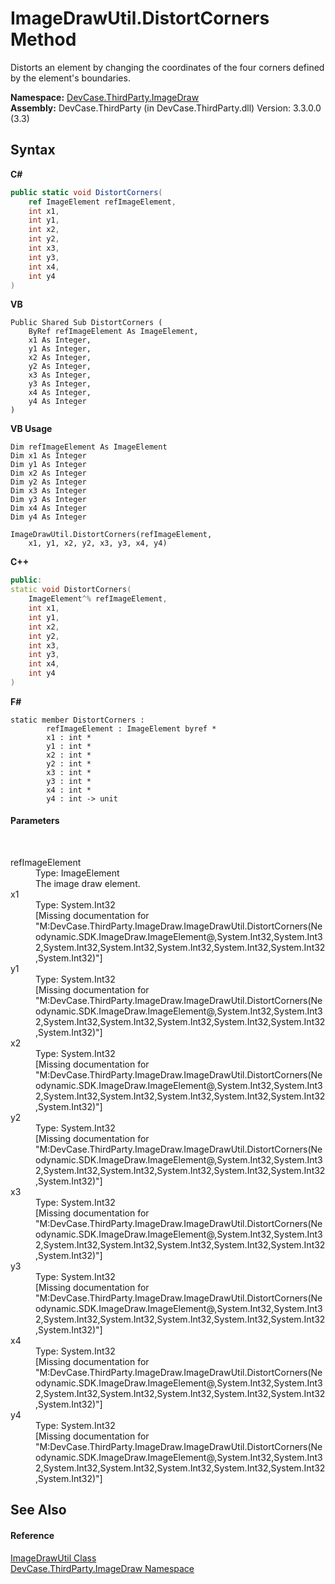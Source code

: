 # ImageDrawUtil.DistortCorners Method 
 

Distorts an element by changing the coordinates of the four corners defined by the element's boundaries.

**Namespace:**&nbsp;<a href="N_DevCase_ThirdParty_ImageDraw">DevCase.ThirdParty.ImageDraw</a><br />**Assembly:**&nbsp;DevCase.ThirdParty (in DevCase.ThirdParty.dll) Version: 3.3.0.0 (3.3)

## Syntax

**C#**<br />
``` C#
public static void DistortCorners(
	ref ImageElement refImageElement,
	int x1,
	int y1,
	int x2,
	int y2,
	int x3,
	int y3,
	int x4,
	int y4
)
```

**VB**<br />
``` VB
Public Shared Sub DistortCorners ( 
	ByRef refImageElement As ImageElement,
	x1 As Integer,
	y1 As Integer,
	x2 As Integer,
	y2 As Integer,
	x3 As Integer,
	y3 As Integer,
	x4 As Integer,
	y4 As Integer
)
```

**VB Usage**<br />
``` VB Usage
Dim refImageElement As ImageElement
Dim x1 As Integer
Dim y1 As Integer
Dim x2 As Integer
Dim y2 As Integer
Dim x3 As Integer
Dim y3 As Integer
Dim x4 As Integer
Dim y4 As Integer

ImageDrawUtil.DistortCorners(refImageElement, 
	x1, y1, x2, y2, x3, y3, x4, y4)
```

**C++**<br />
``` C++
public:
static void DistortCorners(
	ImageElement^% refImageElement, 
	int x1, 
	int y1, 
	int x2, 
	int y2, 
	int x3, 
	int y3, 
	int x4, 
	int y4
)
```

**F#**<br />
``` F#
static member DistortCorners : 
        refImageElement : ImageElement byref * 
        x1 : int * 
        y1 : int * 
        x2 : int * 
        y2 : int * 
        x3 : int * 
        y3 : int * 
        x4 : int * 
        y4 : int -> unit 

```


#### Parameters
&nbsp;<dl><dt>refImageElement</dt><dd>Type: ImageElement<br />The image draw element.</dd><dt>x1</dt><dd>Type: System.Int32<br />\[Missing <param name="x1"/> documentation for "M:DevCase.ThirdParty.ImageDraw.ImageDrawUtil.DistortCorners(Neodynamic.SDK.ImageDraw.ImageElement@,System.Int32,System.Int32,System.Int32,System.Int32,System.Int32,System.Int32,System.Int32,System.Int32)"\]</dd><dt>y1</dt><dd>Type: System.Int32<br />\[Missing <param name="y1"/> documentation for "M:DevCase.ThirdParty.ImageDraw.ImageDrawUtil.DistortCorners(Neodynamic.SDK.ImageDraw.ImageElement@,System.Int32,System.Int32,System.Int32,System.Int32,System.Int32,System.Int32,System.Int32,System.Int32)"\]</dd><dt>x2</dt><dd>Type: System.Int32<br />\[Missing <param name="x2"/> documentation for "M:DevCase.ThirdParty.ImageDraw.ImageDrawUtil.DistortCorners(Neodynamic.SDK.ImageDraw.ImageElement@,System.Int32,System.Int32,System.Int32,System.Int32,System.Int32,System.Int32,System.Int32,System.Int32)"\]</dd><dt>y2</dt><dd>Type: System.Int32<br />\[Missing <param name="y2"/> documentation for "M:DevCase.ThirdParty.ImageDraw.ImageDrawUtil.DistortCorners(Neodynamic.SDK.ImageDraw.ImageElement@,System.Int32,System.Int32,System.Int32,System.Int32,System.Int32,System.Int32,System.Int32,System.Int32)"\]</dd><dt>x3</dt><dd>Type: System.Int32<br />\[Missing <param name="x3"/> documentation for "M:DevCase.ThirdParty.ImageDraw.ImageDrawUtil.DistortCorners(Neodynamic.SDK.ImageDraw.ImageElement@,System.Int32,System.Int32,System.Int32,System.Int32,System.Int32,System.Int32,System.Int32,System.Int32)"\]</dd><dt>y3</dt><dd>Type: System.Int32<br />\[Missing <param name="y3"/> documentation for "M:DevCase.ThirdParty.ImageDraw.ImageDrawUtil.DistortCorners(Neodynamic.SDK.ImageDraw.ImageElement@,System.Int32,System.Int32,System.Int32,System.Int32,System.Int32,System.Int32,System.Int32,System.Int32)"\]</dd><dt>x4</dt><dd>Type: System.Int32<br />\[Missing <param name="x4"/> documentation for "M:DevCase.ThirdParty.ImageDraw.ImageDrawUtil.DistortCorners(Neodynamic.SDK.ImageDraw.ImageElement@,System.Int32,System.Int32,System.Int32,System.Int32,System.Int32,System.Int32,System.Int32,System.Int32)"\]</dd><dt>y4</dt><dd>Type: System.Int32<br />\[Missing <param name="y4"/> documentation for "M:DevCase.ThirdParty.ImageDraw.ImageDrawUtil.DistortCorners(Neodynamic.SDK.ImageDraw.ImageElement@,System.Int32,System.Int32,System.Int32,System.Int32,System.Int32,System.Int32,System.Int32,System.Int32)"\]</dd></dl>

## See Also


#### Reference
<a href="T_DevCase_ThirdParty_ImageDraw_ImageDrawUtil">ImageDrawUtil Class</a><br /><a href="N_DevCase_ThirdParty_ImageDraw">DevCase.ThirdParty.ImageDraw Namespace</a><br />